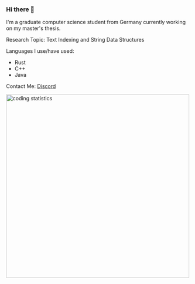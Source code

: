 ### Hi there 👋

I'm a graduate computer science student from Germany currently working on my master's thesis.

Research Topic: Text Indexing and String Data Structures

Languages I use/have used:
- Rust
- C++
- Java

Contact Me: [Discord](https://discordapp.com/users/197336103722811392)

<img src="https://wakatime.com/share/@7aa92613-ec58-4f49-839b-ceee79728dd6/c9c7a890-506b-44b5-8467-75c2da3d090f.svg" alt="coding statistics" width="500"/>

<!--
**Skadic/Skadic** is a ✨ _special_ ✨ repository because its `README.md` (this file) appears on your GitHub profile.

Here are some ideas to get you started:

- 🔭 I’m currently working on ...
- 🌱 I’m currently learning ...
- 👯 I’m looking to collaborate on ...
- 🤔 I’m looking for help with ...
- 💬 Ask me about ...
- 📫 How to reach me: ...
- 😄 Pronouns: ...
- ⚡ Fun fact: ...
-->
